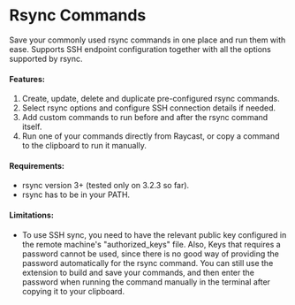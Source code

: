 # Rsync Commands

Save your commonly used rsync commands in one place and run them with ease. Supports SSH endpoint configuration together with all the options supported by rsync.

#### Features:

1. Create, update, delete and duplicate pre-configured rsync commands.
2. Select rsync options and configure SSH connection details if needed.
3. Add custom commands to run before and after the rsync command itself.
5. Run one of your commands directly from Raycast, or copy a command to the clipboard to run it manually.

#### Requirements:

- rsync version 3+ (tested only on 3.2.3 so far).
- rsync has to be in your PATH.

#### Limitations:

- To use SSH sync, you need to have the relevant public key configured in the remote machine's "authorized_keys" file. Also, Keys that requires a password cannot be used, since there is no good way of providing the password automatically for the rsync command. You can still use the extension to build and save your commands, and then enter the password when running the command manually in the terminal after copying it to your clipboard.
